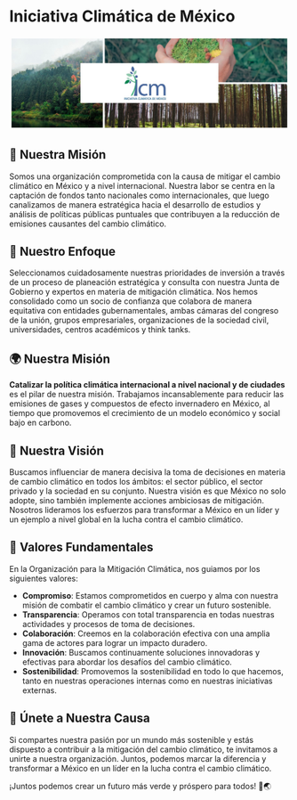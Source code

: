 # Iniciativa Climática de México

![](Assets/banner.jpg)

## 💚 Nuestra Misión

Somos una organización comprometida con la causa de mitigar el cambio climático en México y a nivel internacional. Nuestra labor se centra en la captación de fondos tanto nacionales como internacionales, que luego canalizamos de manera estratégica hacia el desarrollo de estudios y análisis de políticas públicas puntuales que contribuyen a la reducción de emisiones causantes del cambio climático.

## 🌱 Nuestro Enfoque

Seleccionamos cuidadosamente nuestras prioridades de inversión a través de un proceso de planeación estratégica y consulta con nuestra Junta de Gobierno y expertos en materia de mitigación climática. Nos hemos consolidado como un socio de confianza que colabora de manera equitativa con entidades gubernamentales, ambas cámaras del congreso de la unión, grupos empresariales, organizaciones de la sociedad civil, universidades, centros académicos y think tanks.

## 🌍 Nuestra Misión

**Catalizar la política climática internacional a nivel nacional y de ciudades** es el pilar de nuestra misión. Trabajamos incansablemente para reducir las emisiones de gases y compuestos de efecto invernadero en México, al tiempo que promovemos el crecimiento de un modelo económico y social bajo en carbono.

## 🌟 Nuestra Visión

Buscamos influenciar de manera decisiva la toma de decisiones en materia de cambio climático en todos los ámbitos: el sector público, el sector privado y la sociedad en su conjunto. Nuestra visión es que México no solo adopte, sino también implemente acciones ambiciosas de mitigación. Nosotros lideramos los esfuerzos para transformar a México en un líder y un ejemplo a nivel global en la lucha contra el cambio climático.

## 💎 Valores Fundamentales

En la Organización para la Mitigación Climática, nos guiamos por los siguientes valores:

- **Compromiso**: Estamos comprometidos en cuerpo y alma con nuestra misión de combatir el cambio climático y crear un futuro sostenible.
- **Transparencia**: Operamos con total transparencia en todas nuestras actividades y procesos de toma de decisiones.
- **Colaboración**: Creemos en la colaboración efectiva con una amplia gama de actores para lograr un impacto duradero.
- **Innovación**: Buscamos continuamente soluciones innovadoras y efectivas para abordar los desafíos del cambio climático.
- **Sostenibilidad**: Promovemos la sostenibilidad en todo lo que hacemos, tanto en nuestras operaciones internas como en nuestras iniciativas externas.

 ## 🤝 Únete a Nuestra Causa

Si compartes nuestra pasión por un mundo más sostenible y estás dispuesto a contribuir a la mitigación del cambio climático, te invitamos a unirte a nuestra organización. Juntos, podemos marcar la diferencia y transformar a México en un líder en la lucha contra el cambio climático.

¡Juntos podemos crear un futuro más verde y próspero para todos! 💪🌏
